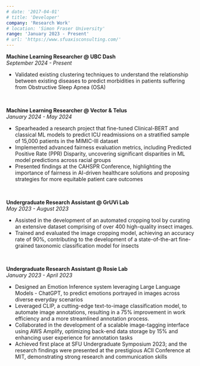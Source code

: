 ```yaml
---
# date: '2017-04-01'
# title: 'Developer'
company: 'Research Work'
# location: 'Simon Fraser University'
range: 'January 2023 - Present'
# url: 'https://www.sfuaxisconsulting.com/'
---
```


**Machine Learning Researcher @ UBC Dash**  
_September 2024 - Present_

- Validated existing clustering techniques to understand the relationship between existing diseases to predict morbidities in patients suffering from Obstructive Sleep Apnea (OSA)

&nbsp; <!-- This adds a blank line -->

**Machine Learning Researcher @ Vector & Telus**  
_January 2024 - May 2024_

- Spearheaded a research project that fine-tuned Clinical-BERT and classical ML models to predict ICU readmissions on a stratified sample of 15,000 patients in the MIMIC-III dataset
- Implemented advanced fairness evaluation metrics, including Predicted Positive Rate (PPR) Disparity, uncovering significant disparities in ML model predictions across racial groups
- Presented findings at the CAHSPR Conference, highlighting the importance of fairness in AI-driven healthcare solutions and proposing strategies for more equitable patient care outcomes

&nbsp; <!-- This adds a blank line -->

**Undergraduate Research Assistant @ GrUVi Lab**  
_May 2023 - August 2023_

- Assisted in the development of an automated cropping tool by curating an extensive dataset comprising of over 400 high-quality insect images.
- Trained and evaluated the image cropping model, achieving an accuracy rate of 90%, contributing to the development of a state-of-the-art fine-grained taxonomic classification model for insects

&nbsp; <!-- This adds a blank line -->

**Undergraduate Research Assistant @ Rosie Lab**  
_January 2023 - April 2023_

- Designed an Emotion Inference system leveraging Large Language Models - ChatGPT, to predict emotions portrayed in images across diverse everyday scenarios
- Leveraged CLIP, a cutting-edge text-to-image classification model, to automate image annotations, resulting in a 75% improvement in work efficiency and a more streamlined annotation process.
- Collaborated in the development of a scalable image-tagging interface using AWS Amplify, optimizing back-end data storage by 15% and enhancing user experience for annotation tasks
- Achieved first place at SFU Undergraduate Symposium 2023; and the research findings were presented at the prestigious ACII Conference at MIT, demonstrating strong research and communication skills
